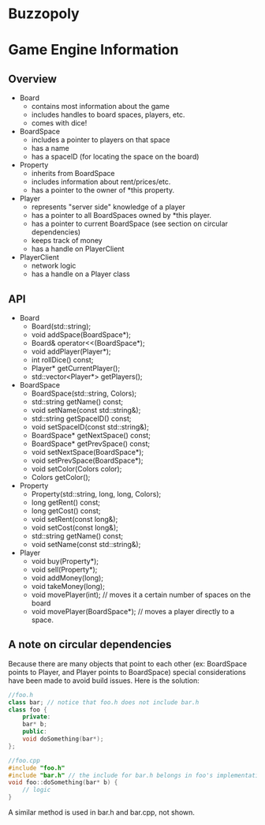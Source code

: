 # Buzzopoly

# Game Engine Information
## Overview
- Board
    - contains most information about the game
    - includes handles to board spaces, players, etc.
    - comes with dice!
- BoardSpace
    - includes a pointer to players on that space
    - has a name
    - has a spaceID (for locating the space on the board)
- Property
    - inherits from BoardSpace
    - includes information about rent/prices/etc.
    - has a pointer to the owner of *this property.
- Player
    - represents "server side" knowledge of a player
    - has a pointer to all BoardSpaces owned by *this player.
    - has a pointer to current BoardSpace (see section on circular dependencies)
    - keeps track of money
    - has a handle on PlayerClient
- PlayerClient
    - network logic
    - has a handle on a Player class
## API
- Board
    - Board(std::string);
    - void addSpace(BoardSpace*);
    - Board& operator<<(BoardSpace*);
    - void addPlayer(Player*);
    - int rollDice() const;
    - Player* getCurrentPlayer();
    - std::vector<Player*> getPlayers();
- BoardSpace
    - BoardSpace(std::string, Colors);
    - std::string getName() const;
    - void setName(const std::string&);
    - std::string getSpaceID() const;
    - void setSpaceID(const std::string&);
    - BoardSpace* getNextSpace() const;
    - BoardSpace* getPrevSpace() const;
    - void setNextSpace(BoardSpace*);
    - void setPrevSpace(BoardSpace*);
    - void setColor(Colors color);
    - Colors getColor();
- Property
    - Property(std::string, long, long, Colors);
    - long getRent() const;
    - long getCost() const;
    - void setRent(const long&);
    - void setCost(const long&);
    - std::string getName() const;
    - void setName(const std::string&);
- Player
    - void buy(Property*);
    - void sell(Property*);
    - void addMoney(long);
    - void takeMoney(long);
    - void movePlayer(int); // moves it a certain number of spaces on the board
    - void movePlayer(BoardSpace*); // moves a player directly to a space.

## A note on circular dependencies
Because there are many objects that point to each other (ex: BoardSpace points to Player, and Player points to BoardSpace) special considerations have been made to avoid build issues. Here is the solution:


```cpp
//foo.h
class bar; // notice that foo.h does not include bar.h
class foo {
    private:
    bar* b;
    public:
    void doSomething(bar*);
};
```

```cpp
//foo.cpp
#include "foo.h"
#include "bar.h" // the include for bar.h belongs in foo's implementation file.
void foo::doSomething(bar* b) {
    // logic
}
```

A similar method is used in bar.h and bar.cpp, not shown.
